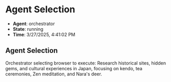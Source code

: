 # Agent Selection

- **Agent**: orchestrator
- **State**: running
- **Time**: 3/27/2025, 4:41:02 PM

## Agent Selection

Orchestrator selecting browser to execute: Research historical sites, hidden gems, and cultural experiences in Japan, focusing on kendo, tea ceremonies, Zen meditation, and Nara's deer.


